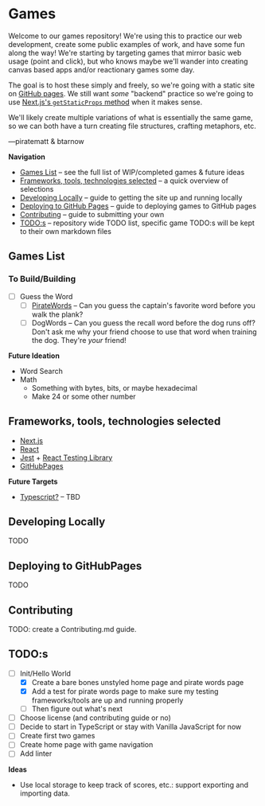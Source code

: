 # Games

Welcome to our games repository! We're using this to practice our web development, create some public examples of work, and have some fun along the way! We're starting by targeting games that mirror basic web usage (point and click), but who knows maybe we'll wander into creating canvas based apps and/or reactionary games some day.

The goal is to host these simply and freely, so we're going with a static site on [GitHub pages](https://pages.github.com/). We still want _some_ "backend" practice so we're going to use [Next.js's `getStaticProps` method](https://nextjs.org/docs/basic-features/data-fetching/get-static-props) when it makes sense.

We'll likely create multiple variations of what is essentially the same game, so we can both have a turn creating file structures, crafting metaphors, etc.

—piratematt & btarnow

**Navigation**

* [Games List](#games-list) – see the full list of WIP/completed games & future ideas
* [Frameworks, tools, technologies selected](#frameworks-tools-technologies-selected) – a quick overview of selections
* [Developing Locally](#developing-locally) – guide to getting the site up and running locally
* [Deploying to GitHub Pages](#deploying-to-githubpages) – guide to deploying games to GitHub pages
* [Contributing](#contributing) – guide to submitting your own
* [TODO:s](#todos) – repository wide TODO list, specific game TODO:s will be kept to their own markdown files

## Games List

### To Build/Building

* [ ] Guess the Word
  * [ ] [PirateWords](./PirateWords.md) – Can you guess the captain's favorite word before you walk the plank?
  * [ ] DogWords – Can you guess the recall word before the dog runs off? Don't ask me why your friend choose to use that word when training the dog. They're _your_ friend!

**Future Ideation**

* Word Search
* Math
  * Something with bytes, bits, or maybe hexadecimal
  * Make 24 or some other number

## Frameworks, tools, technologies selected

* [Next.js](https://nextjs.org/)
* [React](https://react.dev/)
* [Jest](https://jestjs.io/) + [React Testing Library](https://testing-library.com/docs/react-testing-library/intro/)
* [GitHubPages]()

**Future Targets**

* [Typescript?]() – TBD

## Developing Locally

TODO

## Deploying to GitHubPages

TODO

## Contributing

TODO: create a Contributing.md guide.


## TODO:s

* [ ] Init/Hello World
  * [x] Create a bare bones unstyled home page and pirate words page
  * [x] Add a test for pirate words page to make sure my testing frameworks/tools are up and running properly
  * [ ] Then figure out what's next
* [ ] Choose license (and contributing guide or no)
* [ ] Decide to start in TypeScript or stay with Vanilla JavaScript for now
* [ ] Create first two games
* [ ] Create home page with game navigation
* [ ] Add linter

**Ideas**

* Use local storage to keep track of scores, etc.: support exporting and importing data.